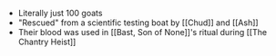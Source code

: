 - Literally just 100 goats
- "Rescued" from a scientific testing boat by [[Chud]] and [[Ash]]
- Their blood was used in [[Bast, Son of None]]'s ritual during [[The Chantry Heist]]